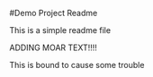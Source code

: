 #Demo Project Readme

This is a simple readme file


ADDING MOAR TEXT!!!!

This is bound to cause some trouble